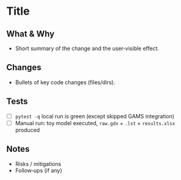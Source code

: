 # Title

## What & Why
- Short summary of the change and the user‑visible effect.

## Changes
- Bullets of key code changes (files/dirs).

## Tests
- [ ] `pytest -q` local run is green (except skipped GAMS integration)
- [ ] Manual run: toy model executed, `raw.gdx` + `.lst` + `results.xlsx` produced

## Notes
- Risks / mitigations
- Follow‑ups (if any)
